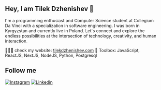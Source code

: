 ## Hey, I am Tilek Dzhenishev 👋

I'm a programming enthusiast and Computer Science student at Collegium Da Vinci with a specialization in software engineering. I was born in Kyrgyzstan and currently live in Poland. Let's connect and explore the endless possibilities at the intersection of technology, creativity, and human interaction.

👨🏻‍💻 check my website: [tilekdzhenishev.com](https://tilekdzhenishev.vercel.app/) 
🚀 Toolbox: JavaScript, ReactJS, NextJS, NodeJS, Python, Postgresql

## Follow me
[![Instagram](https://img.shields.io/badge/-Instagram-090909?style=for-the-badge&logo=Instagram)](https://www.instagram.com/tilya_dzhenishev/)
[![Linkedin](https://img.shields.io/badge/-Linkedin-090909?style=for-the-badge&logo=Linkedin&logoColor=007BB6)](https://www.linkedin.com/in/tilek-dzhenishev-444816208/)





